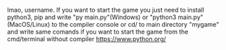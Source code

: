 lmao, username. If you want to start the game you just need to install python3, pip and write "py main.py"(Windows) or "python3 main.py"(MacOS/Linux) to the compiler console or cd/ to main directory "mygame" and write same comands if you want to start the game from the cmd/terminal without compiler
https://www.python.org/
